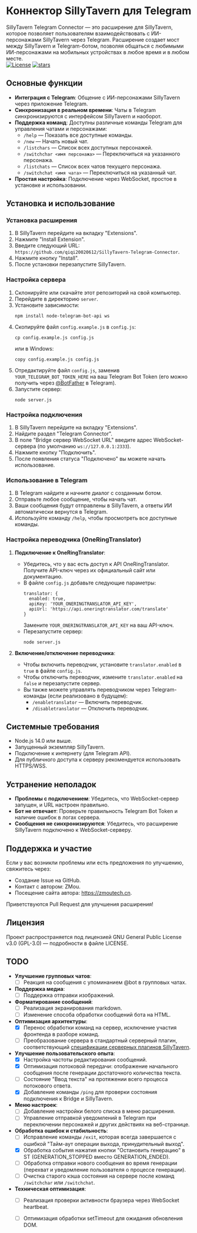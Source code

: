 

# Коннектор SillyTavern для Telegram

SillyTavern Telegram Connector — это расширение для SillyTavern, которое позволяет пользователям взаимодействовать с ИИ-персонажами SillyTavern через Telegram. Расширение создает мост между SillyTavern и Telegram-ботом, позволяя общаться с любимыми ИИ-персонажами на мобильных устройствах в любое время и в любом месте.  
[![License](https://img.shields.io/github/license/qiqi20020612/SillyTavern-Telegram-Connector)](https://github.com/qiqi20020612/SillyTavern-Telegram-Connector/blob/main/LICENSE)
[![stars](https://img.shields.io/github/stars/qiqi20020612/SillyTavern-Telegram-Connector)](https://github.com/qiqi20020612/SillyTavern-Telegram-Connector)

## Основные функции

- **Интеграция с Telegram**: Общение с ИИ-персонажами SillyTavern через приложение Telegram.
- **Синхронизация в реальном времени**: Чаты в Telegram синхронизируются с интерфейсом SillyTavern и наоборот.
- **Поддержка команд**: Доступны различные команды Telegram для управления чатами и персонажами:
  - `/help` — Показать все доступные команды.
  - `/new` — Начать новый чат.
  - `/listchars` — Список всех доступных персонажей.
  - `/switchchar <имя персонажа>` — Переключиться на указанного персонажа.
  - `/listchats` — Список всех чатов текущего персонажа.
  - `/switchchat <имя чата>` — Переключиться на указанный чат.
- **Простая настройка**: Подключение через WebSocket, простое в установке и использовании.

## Установка и использование

### Установка расширения

1. В SillyTavern перейдите на вкладку "Extensions".
2. Нажмите "Install Extension".
3. Введите следующий URL: `https://github.com/qiqi20020612/SillyTavern-Telegram-Connector`.
4. Нажмите кнопку "Install".
5. После установки перезапустите SillyTavern.

### Настройка сервера

1. Склонируйте или скачайте этот репозиторий на свой компьютер.
2. Перейдите в директорию `server`.
3. Установите зависимости:
   ```
   npm install node-telegram-bot-api ws
   ```
4. Скопируйте файл `config.example.js` в `config.js`:
   ```
   cp config.example.js config.js
   ```
   или в Windows:
   ```
   copy config.example.js config.js
   ```
5. Отредактируйте файл `config.js`, заменив `YOUR_TELEGRAM_BOT_TOKEN_HERE` на ваш Telegram Bot Token
   (его можно получить через [@BotFather](https://t.me/BotFather) в Telegram).
6. Запустите сервер:
   ```
   node server.js
   ```

### Настройка подключения

1. В SillyTavern перейдите на вкладку "Extensions".
2. Найдите раздел "Telegram Connector".
3. В поле "Bridge сервер WebSocket URL" введите адрес WebSocket-сервера
   (по умолчанию `ws://127.0.0.1:2333`).
4. Нажмите кнопку "Подключить".
5. После появления статуса "Подключено" вы можете начать использование.

### Использование в Telegram

1. В Telegram найдите и начните диалог с созданным ботом.
2. Отправьте любое сообщение, чтобы начать чат.
3. Ваши сообщения будут отправлены в SillyTavern, а ответы ИИ автоматически вернутся в Telegram.
4. Используйте команду `/help`, чтобы просмотреть все доступные команды.

### Настройка переводчика (OneRingTranslator)

1. **Подключение к OneRingTranslator**:
   - Убедитесь, что у вас есть доступ к API OneRingTranslator. Получите API-ключ через их официальный сайт или документацию.
   - В файле `config.js` добавьте следующие параметры:
     ```
     translator: {
       enabled: true,
       apiKey: 'YOUR_ONERINGTRANSLATOR_API_KEY',
       apiUrl: 'https://api.oneringtranslator.com/translate'
     }
     ```
     Замените `YOUR_ONERINGTRANSLATOR_API_KEY` на ваш API-ключ.
   - Перезапустите сервер:
     ```
     node server.js
     ```

2. **Включение/отключение переводчика**:
   - Чтобы включить переводчик, установите `translator.enabled` в `true` в файле `config.js`.
   - Чтобы отключить переводчик, измените `translator.enabled` на `false` и перезапустите сервер.
   - Вы также можете управлять переводчиком через Telegram-команды (если реализовано в будущем):
     - `/enabletranslator` — Включить переводчик.
     - `/disabletranslator` — Отключить переводчик.

## Системные требования

- Node.js 14.0 или выше.
- Запущенный экземпляр SillyTavern.
- Подключение к интернету (для Telegram API).
- Для публичного доступа к серверу рекомендуется использовать HTTPS/WSS.

## Устранение неполадок

- **Проблемы с подключением**: Убедитесь, что WebSocket-сервер запущен, и URL настроен правильно.
- **Бот не отвечает**: Проверьте правильность Telegram Bot Token и наличие ошибок в логах сервера.
- **Сообщения не синхронизируются**: Убедитесь, что расширение SillyTavern подключено к WebSocket-серверу.

## Поддержка и участие

Если у вас возникли проблемы или есть предложения по улучшению, свяжитесь через:

- Создание Issue на GitHub.
- Контакт с автором: ZMou.
- Посещение сайта автора: https://zmoutech.cn.

Приветствуются Pull Request для улучшения расширения!

## Лицензия

Проект распространяется под лицензией GNU General Public License v3.0 (GPL-3.0) — подробности в файле LICENSE.

## TODO

- **Улучшение групповых чатов**:
  - [ ] Реакция на сообщения с упоминанием @bot в групповых чатах.

- **Поддержка медиа**:
  - [ ] Поддержка отправки изображений.

- **Форматирование сообщений**:
  - [ ] Реализация экранирования markdown.
  - [ ] Изменение способа обработки сообщений бота на HTML.

- **Оптимизация архитектуры**:
  - [x] Перенос обработки команд на сервер, исключение участия фронтенда в разборе команд.
  - [ ] Преобразование сервера в стандартный серверный плагин, соответствующий [спецификации серверных плагинов SillyTavern](https://docs.sillytavern.app/for-contributors/server-plugins/).

- **Улучшение пользовательского опыта**:
  - [x] Настройка частоты редактирования сообщений.
  - [x] Оптимизация потоковой передачи: отображение начального сообщения после генерации достаточного количества текста.
  - [ ] Состояние "Ввод текста" на протяжении всего процесса потокового ответа.
  - [x] Добавление команды `/ping` для проверки состояния подключения к Bridge и SillyTavern.

- **Меню настроек**:
  - [ ] Добавление настройки белого списка в меню расширения.
  - [ ] Управление отправкой уведомлений в Telegram при переключении персонажей и других действиях на веб-странице.

- **Обработка ошибок и стабильность**:
  - [ ] Исправление команды `/exit`, которая всегда завершается с ошибкой "Тайм-аут операции выхода, принудительный выход".
  - [x] Обработка события нажатия кнопки "Остановить генерацию" в ST (GENERATION_STOPPED вместо GENERATION_ENDED).
  - [ ] Обработка отправки нового сообщения во время генерации (перехват и уведомление пользователя о процессе генерации).
  - [ ] Очистка старого кэша состояния на сервере после команд `/switchchar` или `/switchchat`.

- **Техническая оптимизация**:
  - [ ] Реализация проверки активности браузера через WebSocket heartbeat.
  - [ ] Оптимизация обработки setTimeout для ожидания обновления DOM.

